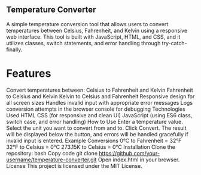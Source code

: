  ## Temperature Converter
A simple temperature conversion tool that allows users to convert temperatures between Celsius, Fahrenheit, and Kelvin using a responsive web interface. This tool is built with JavaScript, HTML, and CSS, and it utilizes classes, switch statements, and error handling through try-catch-finally.

# Features
Convert temperatures between:
Celsius to Fahrenheit and Kelvin
Fahrenheit to Celsius and Kelvin
Kelvin to Celsius and Fahrenheit
Responsive design for all screen sizes
Handles invalid input with appropriate error messages
Logs conversion attempts in the browser console for debugging
Technologies Used
HTML
CSS (for responsive and clean UI)
JavaScript (using ES6 class, switch case, and error handling)
How to Use
Enter a temperature value.
Select the unit you want to convert from and to.
Click Convert.
The result will be displayed below the button, and errors will be handled gracefully if invalid input is entered.
Example Conversions
0°C to Fahrenheit = 32°F
32°F to Celsius = 0°C
273.15K to Celsius = 0°C
Installation
Clone the repository:
bash
Copy code
git clone https://github.com/your-username/temperature-converter.git
Open index.html in your browser.
License
This project is licensed under the MIT License.

